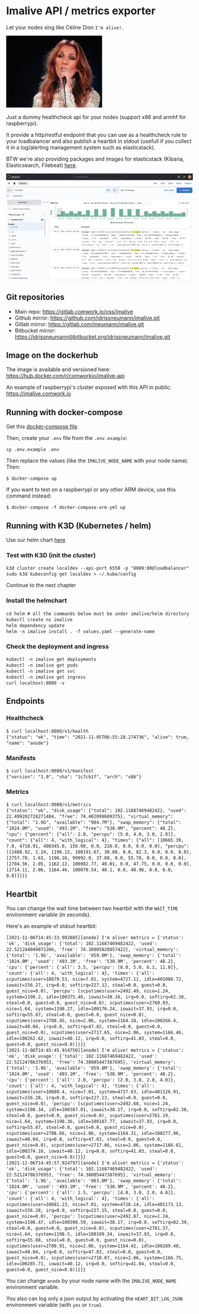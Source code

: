 # Imalive API / metrics exporter

Let your nodes sing like Céline Dion `I'm alive!`.

![celine](../img/celine.jpeg)

Just a dummy healthcheck api for your nodes (support x86 and armhf for raspberrypi).

It provide a http/restful endpoint that you can use as a healthcheck rule to your loadbalancer and also publish a heartbit in stdout (usefull if you collect it in a log/alerting management system such as elasticstack).

BTW we're also providing packages and images for elasticstack (Kibana, Elasticsearch, Filebeat) [here](https://gitlab.comwork.io/oss/elasticstack).

![kibana](../img/imalive_kibana.png)

## Git repositories

* Main repo: https://gitlab.comwork.io/oss/imalive
* Github mirror: https://github.com/idrissneumann/imalive.git
* Gitlab mirror: https://gitlab.com/ineumann/imalive.git
* Bitbucket mirror: [https://idrissneumann@bitbucket.org/idrissneumann/imalive.git](https://idrissneumann@bitbucket.org/idrissneumann/imalive.git)

## Image on the dockerhub

The image is available and versioned here: https://hub.docker.com/r/comworkio/imalive-api

An example of raspberrypi's cluster exposed with this API in public: https://imalive.comwork.io

## Running with docker-compose

Get this [docker-compose file](https://gitlab.comwork.io/oss/imalive/-/blob/main/docker-compose.yml).

Then, create your `.env` file from the `.env.example`:

```shell
cp .env.example .env
```

Then replace the values (like the `IMALIVE_NODE_NAME` with your node name). Then:

```shell
$ docker-compose up
```

If you want to test on a raspberrypi or any other ARM device, use this command instead:

```shell
$ docker-compose -f docker-compose-arm.yml up
```

## Running with K3D (Kubernetes / helm)

Use our helm chart [here](https://gitlab.comwork.io/oss/imalive/-/tree/main/helm)

### Test with K3D (init the cluster)

```shell
k3d cluster create localdev --api-port 6550 -p "8089:80@loadbalancer"
sudo k3d kubeconfig get localdev > ~/.kube/config 
```

Continue to the next chapter

### Install the helmchart

```shell
cd helm # all the commands below must be under imalive/helm directory
kubectl create ns imalive
helm dependency update
helm -n imalive install . -f values.yaml --generate-name
```

### Check the deployment and ingress

```shell
kubectl -n imalive get deployments
kubectl -n imalive get pods
kubectl -n imalive get svc
kubectl -n imalive get ingress
curl localhost:8089 -v
```

## Endpoints

### Healthcheck

```shell
$ curl localhost:8080/v1/health
{"status": "ok", "time": "2021-11-05T06:55:28.274736", "alive": true, "name": "anode"}
```

### Manifests

```shell
$ curl localhost:8080/v1/manifest 
{"version": "1.0", "sha": "1c7cb1f", "arch": "x86"}
```

### Metrics

```shell
$ curl localhost:8080/v1/metrics
{"status": "ok", "disk_usage": {"total": 102.11687469482422, "used": 22.499202728271484, "free": 74.402099609375}, "virtual_memory": {"total": "1.9G", "available": "984.7M"}, "swap_memory": {"total": "1024.0M", "used": "493.1M", "free": "530.9M", "percent": 48.2}, "cpu": {"percent": {"all": 2.8, "percpu": [5.0, 4.0, 3.0, 2.0]}, "count": {"all": 4, "with_logical": 4}, "times": {"all": [10665.39, 7.0, 4718.91, 400345.0, 156.08, 0.0, 226.8, 0.0, 0.0, 0.0], "percpu": [[2488.92, 1.24, 1196.15, 100191.67, 38.08, 0.0, 82.3, 0.0, 0.0, 0.0], [2757.78, 1.63, 1196.16, 99992.0, 37.88, 0.0, 55.78, 0.0, 0.0, 0.0], [2704.56, 2.05, 1162.12, 100082.77, 40.01, 0.0, 47.75, 0.0, 0.0, 0.0], [2714.11, 2.06, 1164.46, 100078.54, 40.1, 0.0, 40.96, 0.0, 0.0, 0.0]]}}}
```

## Heartbit

You can change the wait time between two heartbit with the `WAIT_TIME` environment variable (in seconds).

Here's an example of stdout heartbit:

```shell
[2021-11-06T14:45:33.902885][anode] I'm alive! metrics = {'status': 'ok', 'disk_usage': {'total': 102.11687469482422, 'used': 22.521244049072266, 'free': 74.38005828857422}, 'virtual_memory': {'total': '1.9G', 'available': '959.0M'}, 'swap_memory': {'total': '1024.0M', 'used': '493.1M', 'free': '530.9M', 'percent': 48.2}, 'cpu': {'percent': {'all': 3.5, 'percpu': [8.0, 5.0, 6.1, 11.0]}, 'count': {'all': 4, 'with_logical': 4}, 'times': {'all': scputimes(user=10679.53, nice=7.01, system=4727.11, idle=401080.72, iowait=156.27, irq=0.0, softirq=227.12, steal=0.0, guest=0.0, guest_nice=0.0), 'percpu': [scputimes(user=2492.49, nice=1.24, system=1198.2, idle=100375.46, iowait=38.16, irq=0.0, softirq=82.38, steal=0.0, guest=0.0, guest_nice=0.0), scputimes(user=2760.93, nice=1.64, system=1198.27, idle=100176.24, iowait=37.93, irq=0.0, softirq=55.87, steal=0.0, guest=0.0, guest_nice=0.0), scputimes(user=2708.45, nice=2.06, system=1164.18, idle=100266.4, iowait=40.04, irq=0.0, softirq=47.82, steal=0.0, guest=0.0, guest_nice=0.0), scputimes(user=2717.65, nice=2.06, system=1166.46, idle=100262.62, iowait=40.12, irq=0.0, softirq=41.03, steal=0.0, guest=0.0, guest_nice=0.0)]}}}
[2021-11-06T14:45:45.914750][anode] I'm alive! metrics = {'status': 'ok', 'disk_usage': {'total': 102.11687469482422, 'used': 22.52124786376953, 'free': 74.38005447387695}, 'virtual_memory': {'total': '1.9G', 'available': '959.8M'}, 'swap_memory': {'total': '1024.0M', 'used': '493.1M', 'free': '530.9M', 'percent': 48.2}, 'cpu': {'percent': {'all': 2.0, 'percpu': [2.0, 3.0, 2.0, 4.0]}, 'count': {'all': 4, 'with_logical': 4}, 'times': {'all': scputimes(user=10680.4, nice=7.01, system=4727.63, idle=401126.91, iowait=156.28, irq=0.0, softirq=227.13, steal=0.0, guest=0.0, guest_nice=0.0), 'percpu': [scputimes(user=2492.68, nice=1.24, system=1198.34, idle=100387.01, iowait=38.17, irq=0.0, softirq=82.38, steal=0.0, guest=0.0, guest_nice=0.0), scputimes(user=2761.19, nice=1.64, system=1198.36, idle=100187.77, iowait=37.93, irq=0.0, softirq=55.87, steal=0.0, guest=0.0, guest_nice=0.0), scputimes(user=2708.66, nice=2.06, system=1164.31, idle=100277.96, iowait=40.04, irq=0.0, softirq=47.83, steal=0.0, guest=0.0, guest_nice=0.0), scputimes(user=2717.86, nice=2.06, system=1166.61, idle=100274.16, iowait=40.12, irq=0.0, softirq=41.03, steal=0.0, guest=0.0, guest_nice=0.0)]}}}
[2021-11-06T14:45:57.924797][anode] I'm alive! metrics = {'status': 'ok', 'disk_usage': {'total': 102.11687469482422, 'used': 22.52124786376953, 'free': 74.38005447387695}, 'virtual_memory': {'total': '1.9G', 'available': '963.0M'}, 'swap_memory': {'total': '1024.0M', 'used': '493.1M', 'free': '530.9M', 'percent': 48.2}, 'cpu': {'percent': {'all': 2.5, 'percpu': [4.0, 3.0, 2.0, 4.0]}, 'count': {'all': 4, 'with_logical': 4}, 'times': {'all': scputimes(user=10681.23, nice=7.01, system=4728.14, idle=401173.13, iowait=156.28, irq=0.0, softirq=227.15, steal=0.0, guest=0.0, guest_nice=0.0), 'percpu': [scputimes(user=2492.87, nice=1.24, system=1198.47, idle=100398.59, iowait=38.17, irq=0.0, softirq=82.39, steal=0.0, guest=0.0, guest_nice=0.0), scputimes(user=2761.37, nice=1.64, system=1198.5, idle=100199.34, iowait=37.93, irq=0.0, softirq=55.88, steal=0.0, guest=0.0, guest_nice=0.0), scputimes(user=2708.91, nice=2.06, system=1164.42, idle=100289.48, iowait=40.04, irq=0.0, softirq=47.83, steal=0.0, guest=0.0, guest_nice=0.0), scputimes(user=2718.07, nice=2.06, system=1166.75, idle=100285.71, iowait=40.12, irq=0.0, softirq=41.04, steal=0.0, guest=0.0, guest_nice=0.0)]}}}
```

You can change `anode` by your node name with the `IMALIVE_NODE_NAME` environment variable.

You also can log only a json output by activating the `HEART_BIT_LOG_JSON` environment variable (with `yes` or `true`).
